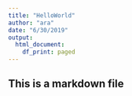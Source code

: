 ```yaml
---
title: "HelloWorld"
author: "ara"
date: "6/30/2019"
output:
  html_document:
    df_print: paged
---
```


## This is a markdown file